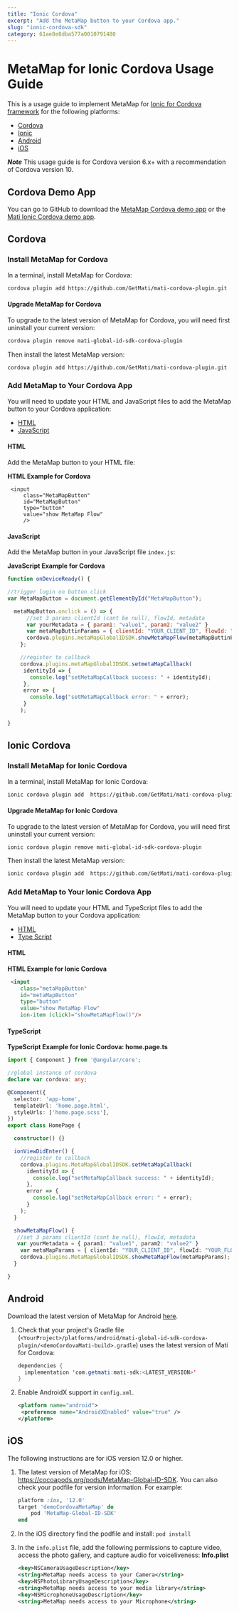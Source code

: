 ```yaml
---
title: "Ionic Cordova"
excerpt: "Add the MetaMap button to your Cordova app."
slug: "ionic-cordova-sdk"
category: 61ae8e8dba577a0010791480
---
```


# MetaMap for Ionic Cordova Usage Guide

This is a usage guide to implement MetaMap for [Ionic for Cordova framework](https://ionicframework.com/docs/v1/guide/preface.html) for the following platforms:

* [Cordova](#cordova)
* [Ionic](#ionic-cordova)
* [Android](#android)
* [iOS](#ios)

_**Note**_ This usage guide is for Cordova version 6.x+ with a recommendation of Cordova version 10.

## Cordova Demo App

You can go to GitHub to download the [MetaMap Cordova demo app](https://github.com/GetMati/mati-mobile-examples/tree/main/cordovaDemoApp) or the [Mati Ionic Cordova demo app](https://github.com/GetMati/mati-mobile-examples/tree/main/cordovaIonicDemoApp).

## Cordova

### Install MetaMap for Cordova

In a terminal, install MetaMap for Cordova:

```bash
cordova plugin add https://github.com/GetMati/mati-cordova-plugin.git
```

#### Upgrade MetaMap for Cordova
To upgrade to the latest version of MetaMap for Cordova, you will need first uninstall your current version:

```bash
cordova plugin remove mati-global-id-sdk-cordova-plugin
```

Then install the latest MetaMap version:
```bash
cordova plugin add https://github.com/GetMati/mati-cordova-plugin.git
```

### Add MetaMap to Your Cordova App

You will need to update your HTML and JavaScript files to add the MetaMap button to your Cordova application:

* [HTML](#cordova-html)
* [JavaScript](#cordova-javascript)

<a id="cordova-html"></a>
#### HTML

Add the MetaMap button to your HTML file:

**HTML Example for Cordova**
```
 <input
     class="MetaMapButton"
     id="MetaMapButton"
     type="button"
     value="show MetaMap Flow"
     />
 ```

<a id="cordova-javascript"></a>
#### JavaScript

Add the MetaMap button in your JavaScript file `index.js`:


**JavaScript Example for Cordova**

```js
function onDeviceReady() {

//trigger login on button click
var MetaMapButton = document.getElementById("MetaMapButton");

  metaMapButton.onclick = () => {
      //set 3 params clientId (cant be null), flowId, metadata
      var yourMetadata = { param1: "value1", param2: "value2" }
      var metaMapButtinParams = { clientId: "YOUR_CLIENT_ID", flowId: "YOUR_FLOW_ID", metadata: yourMetadata }
      cordova.plugins.metaMapGlobalIDSDK.showMetaMapFlow(metaMapButtinParams)
    };

    //register to callback
    cordova.plugins.metaMapGlobalIDSDK.setmetaMapCallback(
     identityId => {
       console.log("setMetaMapCallback success: " + identityId);
     },
     error => {
       console.log("setMetaMapCallback error: " + error);
     }
    );

}
 ```

## Ionic Cordova

### Install MetaMap for Ionic Cordova

In a terminal, install MetaMap for Ionic Cordova:

```bash
ionic cordova plugin add  https://github.com/GetMati/mati-cordova-plugin.git
```

#### Upgrade MetaMap for Ionic Cordova
To upgrade to the latest version of MetaMap for Cordova, you will need first uninstall your current version:

```bash
ionic cordova plugin remove mati-global-id-sdk-cordova-plugin
```
Then install the latest MetaMap version:

```bash
ionic cordova plugin add  https://github.com/GetMati/mati-cordova-plugin.git
```

### Add MetaMap to Your Ionic Cordova App

You will need to update your HTML and TypeScript files to add the MetaMap button to your Cordova application:

* [HTML](#ionic-cordova-html)
* [Type Script](#ionic-cordova-typescript)

<a id="ionic-cordova-html"></a>
#### HTML

**HTML Example for Ionic Cordova**
```html
 <input
    class="metaMapButton"
    id="metaMapButton"
    type="button"
    value="show MetaMap Flow"
    ion-item (click)="showMetaMapFlow()"/>
 ```
<a id="ionic-cordova-typescript"></a>
#### TypeScript

**TypeScript Example for Ionic Cordova: home.page.ts**
```ts
import { Component } from '@angular/core';

//global instance of cordova
declare var cordova: any;

@Component({
  selector: 'app-home',
  templateUrl: 'home.page.html',
  styleUrls: ['home.page.scss'],
})
export class HomePage {

  constructor() {}

  ionViewDidEnter() {
    //register to callback
    cordova.plugins.MetaMapGlobalIDSDK.setMetaMapCallback(
      identityId => {
        console.log("setMetaMapCallback success: " + identityId);
      },
      error => {
        console.log("setMetaMapCallback error: " + error);
      }
    );  
  }

  showMetaMapFlow() {
   //set 3 params clientId (cant be null), flowId, metadata
   var yourMetadata = { param1: "value1", param2: "value2" }
    var metaMapParams = { clientId: "YOUR_CLIENT_ID", flowId: "YOUR_FLOW_ID", metadata: yourMetadata }
    cordova.plugins.MetaMapGlobalIDSDK.showMetaMapFlow(metaMapParams);
  }

}
 ```

## Android

Download the latest version of MetaMap for Android [here](https://search.maven.org/artifact/com.getmati/mati-sdk).

1. Check that your project's Gradle file (`<YourProject>/platforms/android/mati-global-id-sdk-cordova-plugin/<demoCordovaMati-build>.gradle`) uses the latest version of Mati for Cordova:

    ```java
    dependencies {
      implementation 'com.getmati:mati-sdk:<LATEST_VERSION>'
    }
    ```

1. Enable AndroidX support in `config.xml`.

   ```xml
   <platform name="android">
   	<preference name="AndroidXEnabled" value="true" />
   </platform>
   ```

## iOS

The following instructions are for iOS version 12.0 or higher.
1.  The latest version of MetaMap for iOS: https://cocoapods.org/pods/MetaMap-Global-ID-SDK.
  You can also check your podfile for version information. For example:
    ```ruby
    platform :ios, '12.0'
    target 'demoCordovaMetaMap' do
        pod 'MetaMap-Global-ID-SDK'
    end
    ```
1. In the iOS directory find the podfile and install:
  `pod install`
1. In the `info.plist` file, add the following permissions to capture video, access the photo gallery, and capture audio for voiceliveness:
  **Info.plist**

    ```xml
    <key>NSCameraUsageDescription</key>
    <string>MetaMap needs access to your Camera</string>
    <key>NSPhotoLibraryUsageDescription</key>
    <string>MetaMap needs access to your media library</string>
    <key>NSMicrophoneUsageDescription</key>
    <string>MetaMap needs access to your Microphone</string>
    ```
